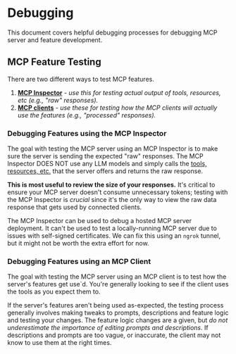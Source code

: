 # Debugging

This document covers helpful debugging processes for debugging MCP server and feature development.

## MCP Feature Testing

There are two different ways to test MCP features.

1. **[MCP Inspector](https://modelcontextprotocol.io/legacy/tools/inspector)** - _use this for testing actual output of tools, resources, etc (e.g., "raw" responses)._
2. **[MCP clients](https://modelcontextprotocol.io/docs/learn/client-concepts)** - _use these for testing how the MCP clients will actually use the features (e.g., "processed" responses)._

### Debugging Features using the MCP Inspector

The goal with testing the MCP server using an MCP Inspector is to make sure the server is sending the expected "raw" responses. The MCP Inspector DOES NOT use any LLM models and simply calls the [tools, resources, etc.](https://modelcontextprotocol.io/docs/learn/server-concepts#core-building-blocks) that the server offers and returns the raw response.

**This is most useful to review the size of your responses.** It's critical to ensure your MCP server doesn't consume unnecessary tokens; testing with the MCP Inspector is _crucial_ since it's the only way to view the raw data response that gets used by connected clients.

The MCP Inspector can be used to debug  a hosted MCP server deployment. It can't be used to test a locally-running MCP server due to issues with self-signed certificates. We can fix this using an `ngrok` tunnel, but it might not be worth the extra effort for now.

### Debugging Features using an MCP Client

The goal with testing the MCP server using an MCP client is to test how the server's features get use`d. You're generally looking to see if the client uses the tools as you expect them to.

If the server's features aren't being used as-expected, the testing process generally involves making tweaks to prompts, descriptions and feature logic and testing your changes. The feature logic changes are a given, but _do not underestimate the importance of editing prompts and descriptions_. If descriptions and prompts are too vague, or inaccurate, the client may not know to use them at the right times.
